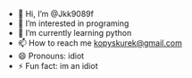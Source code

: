 - 👋 Hi, I’m @Jkk9089f
- 👀 I’m interested in programing
- 🌱 I’m currently learning python
- 📫 How to reach me kopyskurek@gmail.com
- 😄 Pronouns: idiot
- ⚡ Fun fact: im an idiot
